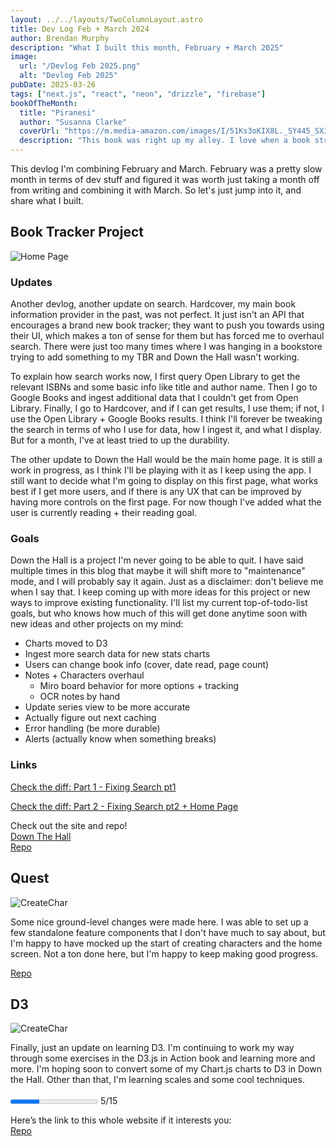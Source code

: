 ```yaml
---
layout: ../../layouts/TwoColumnLayout.astro
title: Dev Log Feb + March 2024
author: Brendan Murphy
description: "What I built this month, February + March 2025"
image:
  url: "/Devlog Feb 2025.png"
  alt: "Devlog Feb 2025"
pubDate: 2025-03-26
tags: ["next.js", "react", "neon", "drizzle", "firebase"]
bookOfTheMonth:
  title: "Piranesi"
  author: "Susanna Clarke"
  coverUrl: "https://m.media-amazon.com/images/I/51Ks3oKIX8L._SY445_SX342_.jpg"
  description: "This book was right up my alley. I love when a book string you along with mystery and this book did that incredbily well"
---
```


This devlog I'm combining February and March. February was a pretty slow month in terms of dev stuff and figured it was worth just taking a month off from writing and combining it with March. So let's just jump into it, and share what I built.

## Book Tracker Project

![Home Page](/Update-Home.PNG "Home Page")

### Updates

Another devlog, another update on search. Hardcover, my main book information provider in the past, was not perfect. It just isn't an API that encourages a brand new book tracker; they want to push you towards using their UI, which makes a ton of sense for them but has forced me to overhaul search. There were just too many times where I was hanging in a bookstore trying to add something to my TBR and Down the Hall wasn't working.

To explain how search works now, I first query Open Library to get the relevant ISBNs and some basic info like title and author name. Then I go to Google Books and ingest additional data that I couldn't get from Open Library. Finally, I go to Hardcover, and if I can get results, I use them; if not, I use the Open Library + Google Books results. I think I'll forever be tweaking the search in terms of who I use for data, how I ingest it, and what I display. But for a month, I've at least tried to up the durability.

The other update to Down the Hall would be the main home page. It is still a work in progress, as I think I'll be playing with it as I keep using the app. I still want to decide what I'm going to display on this first page, what works best if I get more users, and if there is any UX that can be improved by having more controls on the first page. For now though I've added what the user is currently reading + their reading goal.

### Goals

Down the Hall is a project I'm never going to be able to quit. I have said multiple times in this blog that maybe it will shift more to "maintenance" mode, and I will probably say it again. Just as a disclaimer: don't believe me when I say that. I keep coming up with more ideas for this project or new ways to improve existing functionality. I'll list my current top-of-todo-list goals, but who knows how much of this will get done anytime soon with new ideas and other projects on my mind:

- Charts moved to D3
- Ingest more search data for new stats charts
- Users can change book info (cover, date read, page count)
- Notes + Characters overhaul
  - Miro board behavior for more options + tracking
  - OCR notes by hand
- Update series view to be more accurate
- Actually figure out next caching
- Error handling (be more durable)
- Alerts (actually know when something breaks)

### Links

[Check the diff: Part 1 - Fixing Search pt1 ](https://github.com/bmurf17/down-the-hall/pull/16)

[Check the diff: Part 2 - Fixing Search pt2 + Home Page](https://github.com/bmurf17/down-the-hall/pull/17)

Check out the site and repo!  
[Down The Hall](https://down-the-hall.vercel.app/)  
[Repo](https://github.com/bmurf17/down-the-hall)

## Quest

![CreateChar](/Create-Char.PNG "CreateChar")

Some nice ground-level changes were made here. I was able to set up a few standalone feature components that I don't have much to say about, but I'm happy to have mocked up the start of creating characters and the home screen. Not a ton done here, but I'm happy to keep making good progress.

[Repo](https://github.com/bmurf17/quest)

## D3

![CreateChar](/d3-line-and-donut.PNG "CreateChar")

Finally, just an update on learning D3. I'm continuing to work my way through some exercises in the D3.js in Action book and learning more and more. I'm hoping soon to convert some of my Chart.js charts to D3 in Down the Hall. Other than that, I'm learning scales and some cool techniques.
<br>  
<progress value="5" max="15"></progress> 5/15

Here’s the link to this whole website if it interests you:  
[Repo](https://github.com/bmurf17/Astro-Profile)
